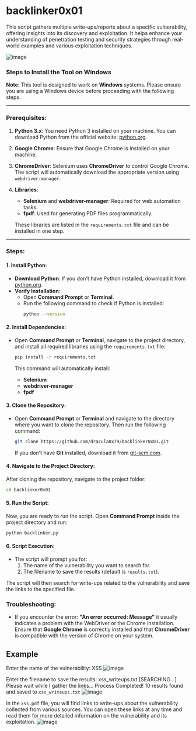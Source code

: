 # backlinker0x01                                                                                
This script gathers multiple write-ups/reports about a specific vulnerability, offering insights into its discovery and exploitation. It helps enhance your understanding of penetration testing and security strategies through real-world examples and various exploitation techniques.

![image](https://github.com/user-attachments/assets/842a3479-5c13-4f5c-aa6d-56cfddafade1)

### Steps to Install the Tool on **Windows**

**Note**: This tool is designed to work on **Windows** systems. Please ensure you are using a Windows device before proceeding with the following steps.

---

### Prerequisites:

1. **Python 3.x**: You need Python 3 installed on your machine. You can download Python from the official website: [python.org](https://www.python.org/downloads/).  
2. **Google Chrome**: Ensure that Google Chrome is installed on your machine.  
3. **ChromeDriver**: Selenium uses **ChromeDriver** to control Google Chrome. The script will automatically download the appropriate version using `webdriver-manager`.  
4. **Libraries**:  
   - **Selenium** and **webdriver-manager**: Required for web automation tasks.  
   - **fpdf**: Used for generating PDF files programmatically.  

   These libraries are listed in the `requirements.txt` file and can be installed in one step.

---

### Steps:

#### 1. Install Python:
- **Download Python**: If you don't have Python installed, download it from [python.org](https://www.python.org/downloads/).  
- **Verify Installation**:
    - Open **Command Prompt** or **Terminal**.
    - Run the following command to check if Python is installed:
      ```bash
      python --version
      ```

#### 2. Install Dependencies:
- Open **Command Prompt** or **Terminal**, navigate to the project directory, and install all required libraries using the `requirements.txt` file:
    ```bash
    pip install -r requirements.txt
    ```

    This command will automatically install:
    - **Selenium**
    - **webdriver-manager**
    - **fpdf**

#### 3. Clone the Repository:
- Open **Command Prompt** or **Terminal** and navigate to the directory where you want to clone the repository. Then run the following command:
    ```bash
    git clone https://github.com/dracula0x79/backlinker0x01.git
    ```

    If you don’t have **Git** installed, download it from [git-scm.com](https://git-scm.com/).

#### 4. Navigate to the Project Directory:
After cloning the repository, navigate to the project folder:
```bash
cd backlinker0x01
```

#### 5. Run the Script:
Now, you are ready to run the script. Open **Command Prompt** inside the project directory and run:

```bash
python backlinker.py
```

#### 6. Script Execution:
- The script will prompt you for:
  1. The name of the vulnerability you want to search for.
  2. The filename to save the results (default is `results.txt`).
  
The script will then search for write-ups related to the vulnerability and save the links to the specified file.

### Troubleshooting:
- If you encounter the error: **"An error occurred: Message"** it usually indicates a problem with the WebDriver or the Chrome installation. Ensure that **Google Chrome** is correctly installed and that **ChromeDriver** is compatible with the version of Chrome on your system.


## Example

Enter the name of the vulnerability: XSS
![image](https://github.com/user-attachments/assets/1f6b251c-508f-4311-a913-61e555ebc5b1)

Enter the filename to save the results: xss_writeups.txt
[SEARCHING...] Please wait while I gather the links...
Process Completed! 10 results found and saved to `xss_writeups.txt`
![image](https://github.com/user-attachments/assets/9eca4e1d-25e0-4cb4-8899-5aef1f277108)

In the `xss.pdf` file, you will find links to write-ups about the vulnerability collected from various sources. You can open these links at any time and read them for more detailed information on the vulnerability and its exploitation.
![image](https://github.com/user-attachments/assets/e3ffe8a6-db50-4d8d-a94a-111cc0ecfef0)




